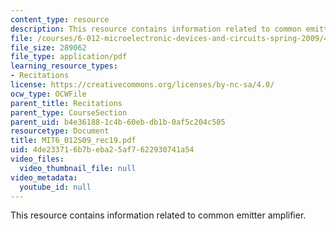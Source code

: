 ```yaml
---
content_type: resource
description: This resource contains information related to common emitter amplifier.
file: /courses/6-012-microelectronic-devices-and-circuits-spring-2009/4de233716b7beba25af7622930741a54_MIT6_012S09_rec19.pdf
file_size: 289062
file_type: application/pdf
learning_resource_types:
- Recitations
license: https://creativecommons.org/licenses/by-nc-sa/4.0/
ocw_type: OCWFile
parent_title: Recitations
parent_type: CourseSection
parent_uid: b4e36188-1c4b-60eb-db1b-0af5c204c505
resourcetype: Document
title: MIT6_012S09_rec19.pdf
uid: 4de23371-6b7b-eba2-5af7-622930741a54
video_files:
  video_thumbnail_file: null
video_metadata:
  youtube_id: null
---
```

This resource contains information related to common emitter amplifier.